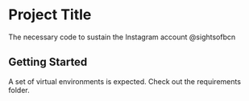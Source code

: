 # Project Title

The necessary code to sustain the Instagram account @sightsofbcn

## Getting Started
A set of virtual environments is expected. Check out the requirements folder.
